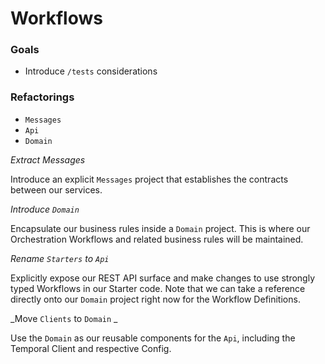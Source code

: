 # Workflows

### Goals

- Introduce `/tests` considerations


### Refactorings

- `Messages`
- `Api`
- `Domain`

_Extract Messages_

Introduce an explicit `Messages` project that establishes the contracts between our services.

_Introduce `Domain`_

Encapsulate our business rules inside a `Domain` project. This is where our Orchestration Workflows and
related business rules will be maintained.

_Rename `Starters` to `Api`_

Explicitly expose our REST API surface and make changes to use strongly typed Workflows in our Starter code.
Note that we can take a reference directly onto our `Domain` project right now for the Workflow Definitions.

_Move `Clients` to `Domain` _

Use the `Domain` as our reusable components for the `Api`, including the Temporal Client
and respective Config.